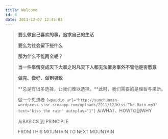 ```yaml
---
title: Welcome
id: 8
date: 2011-12-07 12:45:03
---
```


> **要么做自己喜欢的事，追求自己的生活**> 
> **要么为社会留下些什么**> 
> 
> **那为什么不能两全呢？**> 
> 
> **当一件事情变成天下大事之时凡天下人都无法置身事外不管他是否愿意**> 
> 
> **做完、做好、做到极致**> 
> 
> **总是有很多选择，让我们难以选择。**此时，我们需要的是理智与果断。> 
> 
> 做一个思想者
`[wpaudio url="http://sunchunman-wordpress.stor.sinaapp.com/uploads/2011/12/Kiss-The-Rain.mp3" text="kiss the rain" autoplay="1"]`
> 从WHAT、HOWTO到WHY> 
> 从BASICS 到 PRINCIPLE> 
> FROM THIS MOUNTAIN TO NEXT MOUNTAIN